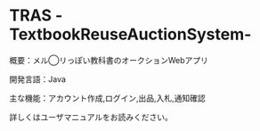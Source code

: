 # TRAS -TextbookReuseAuctionSystem-

概要：メル◯リっぽい教科書のオークションWebアプリ

開発言語：Java

主な機能：アカウント作成,ログイン,出品,入札,通知確認

詳しくはユーザマニュアルをお読みください。

